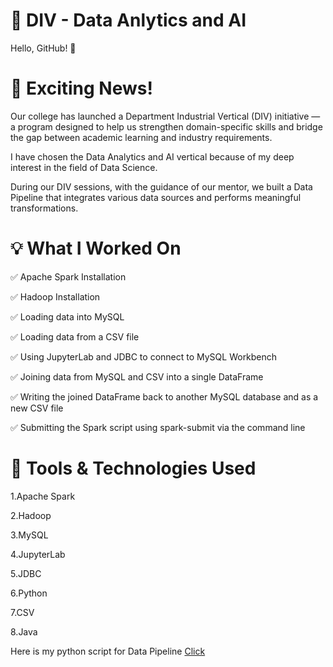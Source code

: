 # 🚀 DIV - Data Anlytics and AI
Hello, GitHub! 👋

# 🎉 Exciting News!

 Our college has launched a Department Industrial Vertical (DIV) initiative — a program designed to help us strengthen domain-specific skills and bridge the gap between academic learning and industry requirements.

I have chosen the Data Analytics and AI vertical because of my deep interest in the field of Data Science.

During our DIV sessions, with the guidance of our mentor, we built a Data Pipeline that integrates various data sources and performs meaningful transformations.


 
 # 💡 What I Worked On
 
 ✅ Apache Spark Installation

✅ Hadoop Installation

✅ Loading data into MySQL

✅ Loading data from a CSV file

✅ Using JupyterLab and JDBC to connect to MySQL Workbench

✅ Joining data from MySQL and CSV into a single DataFrame

✅ Writing the joined DataFrame back to another MySQL database and as a new CSV file

✅ Submitting the Spark script using spark-submit via the command line
# 📂 Tools & Technologies Used
1.Apache Spark

2.Hadoop

3.MySQL

4.JupyterLab

5.JDBC

6.Python

7.CSV

8.Java

Here is my python script for Data Pipeline [Click](data_pipeline.py)

